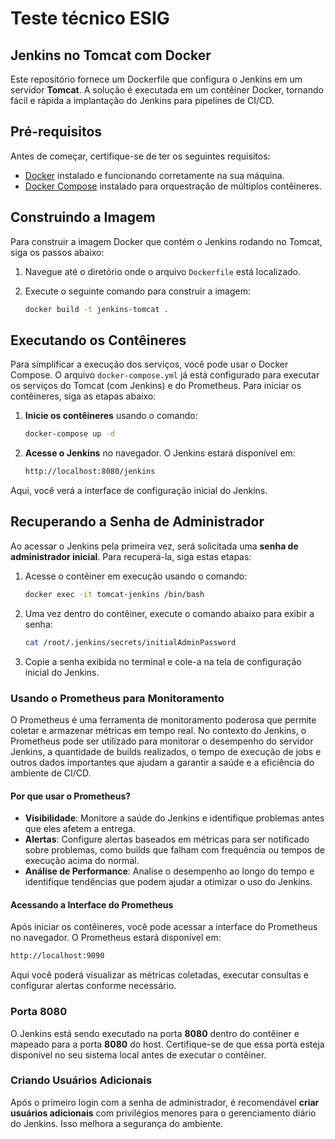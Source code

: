 # Teste técnico ESIG

## Jenkins no Tomcat com Docker

Este repositório fornece um Dockerfile que configura o Jenkins em um servidor **Tomcat**. A solução é executada em um contêiner Docker, tornando fácil e rápida a implantação do Jenkins para pipelines de CI/CD.

## Pré-requisitos

Antes de começar, certifique-se de ter os seguintes requisitos:

- [Docker](https://docs.docker.com/get-docker/) instalado e funcionando corretamente na sua máquina.
- [Docker Compose](https://docs.docker.com/compose/install/) instalado para orquestração de múltiplos contêineres.

## Construindo a Imagem

Para construir a imagem Docker que contém o Jenkins rodando no Tomcat, siga os passos abaixo:

1. Navegue até o diretório onde o arquivo `Dockerfile` está localizado.
2. Execute o seguinte comando para construir a imagem:

    ```bash
    docker build -t jenkins-tomcat .
    ```

## Executando os Contêineres

Para simplificar a execução dos serviços, você pode usar o Docker Compose. O arquivo `docker-compose.yml` já está configurado para executar os serviços do Tomcat (com Jenkins) e do Prometheus. Para iniciar os contêineres, siga as etapas abaixo:

1. **Inicie os contêineres** usando o comando:

    ```bash
    docker-compose up -d
    ```

2. **Acesse o Jenkins** no navegador. O Jenkins estará disponível em:

    ```bash
    http://localhost:8080/jenkins
    ```

Aqui, você verá a interface de configuração inicial do Jenkins.

## Recuperando a Senha de Administrador

Ao acessar o Jenkins pela primeira vez, será solicitada uma **senha de administrador inicial**. Para recuperá-la, siga estas etapas:

1. Acesse o contêiner em execução usando o comando:

    ```bash
    docker exec -it tomcat-jenkins /bin/bash
    ```

2. Uma vez dentro do contêiner, execute o comando abaixo para exibir a senha:

    ```bash
    cat /root/.jenkins/secrets/initialAdminPassword
    ```

3. Copie a senha exibida no terminal e cole-a na tela de configuração inicial do Jenkins.

### Usando o Prometheus para Monitoramento

O Prometheus é uma ferramenta de monitoramento poderosa que permite coletar e armazenar métricas em tempo real. No contexto do Jenkins, o Prometheus pode ser utilizado para monitorar o desempenho do servidor Jenkins, a quantidade de builds realizados, o tempo de execução de jobs e outros dados importantes que ajudam a garantir a saúde e a eficiência do ambiente de CI/CD.

#### Por que usar o Prometheus?

- **Visibilidade**: Monitore a saúde do Jenkins e identifique problemas antes que eles afetem a entrega.
- **Alertas**: Configure alertas baseados em métricas para ser notificado sobre problemas, como builds que falham com frequência ou tempos de execução acima do normal.
- **Análise de Performance**: Analise o desempenho ao longo do tempo e identifique tendências que podem ajudar a otimizar o uso do Jenkins.

#### Acessando a Interface do Prometheus

Após iniciar os contêineres, você pode acessar a interface do Prometheus no navegador. O Prometheus estará disponível em:

```bash
http://localhost:9090
```

Aqui você poderá visualizar as métricas coletadas, executar consultas e configurar alertas conforme necessário.

### Porta 8080

O Jenkins está sendo executado na porta **8080** dentro do contêiner e mapeado para a porta **8080** do host. Certifique-se de que essa porta esteja disponível no seu sistema local antes de executar o contêiner.

### Criando Usuários Adicionais

Após o primeiro login com a senha de administrador, é recomendável **criar usuários adicionais** com privilégios menores para o gerenciamento diário do Jenkins. Isso melhora a segurança do ambiente.